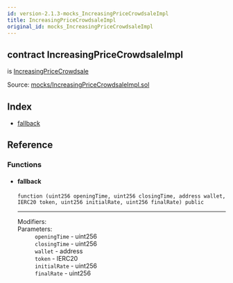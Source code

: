 ```yaml
---
id: version-2.1.3-mocks_IncreasingPriceCrowdsaleImpl
title: IncreasingPriceCrowdsaleImpl
original_id: mocks_IncreasingPriceCrowdsaleImpl
---
```


<div class="contract-doc"><div class="contract"><h2 class="contract-header"><span class="contract-kind">contract</span> IncreasingPriceCrowdsaleImpl</h2><p class="base-contracts"><span>is</span> <a href="crowdsale_price_IncreasingPriceCrowdsale.html">IncreasingPriceCrowdsale</a></p><div class="source">Source: <a href="https://github.com/OpenZeppelin/zeppelin-solidity/blob/v2.1.3/contracts/mocks/IncreasingPriceCrowdsaleImpl.sol" target="_blank">mocks/IncreasingPriceCrowdsaleImpl.sol</a></div></div><div class="index"><h2>Index</h2><ul><li><a href="mocks_IncreasingPriceCrowdsaleImpl.html#">fallback</a></li></ul></div><div class="reference"><h2>Reference</h2><div class="functions"><h3>Functions</h3><ul><li><div class="item function"><span id="fallback" class="anchor-marker"></span><h4 class="name">fallback</h4><div class="body"><code class="signature">function <strong></strong><span>(uint256 openingTime, uint256 closingTime, address wallet, IERC20 token, uint256 initialRate, uint256 finalRate) </span><span>public </span></code><hr/><dl><dt><span class="label-modifiers">Modifiers:</span></dt><dd></dd><dt><span class="label-parameters">Parameters:</span></dt><dd><div><code>openingTime</code> - uint256</div><div><code>closingTime</code> - uint256</div><div><code>wallet</code> - address</div><div><code>token</code> - IERC20</div><div><code>initialRate</code> - uint256</div><div><code>finalRate</code> - uint256</div></dd></dl></div></div></li></ul></div></div></div>
